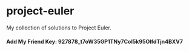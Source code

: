 # project-euler

My collection of solutions to Project Euler.


#### Add My Friend Key: 927878_t7oW35GP1TNy7CoI5k95OlfdTjn4BXV7

